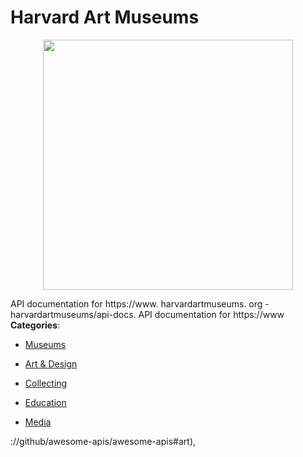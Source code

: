 # Harvard Art Museums

<p align="center">
    <img width="400" src="https://raw.githubusercontent.com/awesome-apis/awesome-apis/apis/harvard-art-museums/logo_256x256.png" />
</p>


API documentation for https://www. harvardartmuseums. org - harvardartmuseums/api-docs. API documentation for https://www
**Categories**:

- [Museums](https://github/awesome-apis/awesome-apis#museums)

- [Art & Design](https://github/awesome-apis/awesome-apis#art-and-design)

- [Collecting](https://github/awesome-apis/awesome-apis#collecting)

- [Education](https://github/awesome-apis/awesome-apis#education)

- [Media](https://github/awesome-apis/awesome-apis#media)



://github/awesome-apis/awesome-apis#art),


